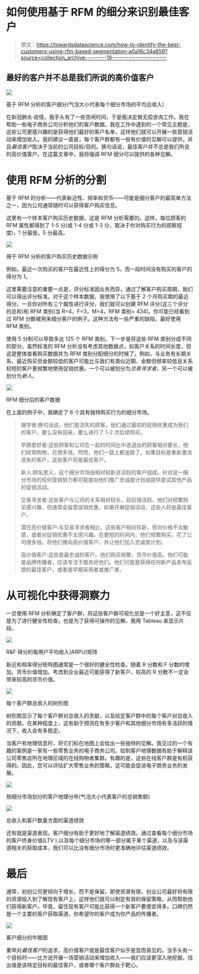 # 如何使用基于 RFM 的细分来识别最佳客户

> 原文：<https://towardsdatascience.com/how-to-identify-the-best-customers-using-rfm-based-segmentation-a0a16c34a859?source=collection_archive---------19----------------------->

## 最好的客户并不总是我们所说的高价值客户

![](img/653c04d5470fcc5c6c6eca641e1fe966.png)

基于 RFM 分析的客户细分(气泡大小代表每个细分市场的平均总收入)

在新冠肺炎·疫情，我手头有了一些空闲时间，于是我决定做无偿咨询工作。我在帮助一些电子商务公司分析他们的客户数据。我在工作中遇到的一个常见主题是，这些公司更感兴趣的是获得他们最好的客户名单，这样他们就可以开展一些营销活动来增加收入。我的建议一直是，每个客户群都有一些有价值的见解可以提供，并且*最佳客户*取决于当前的公司目标/目的。换句话说，最佳客户并不总是我们所说的高价值客户。在这篇文章中，我将强调 RFM 细分可以提供的各种见解。

# 使用 RFM 分析的分割

基于 RFM 的分析——代表新近性、频率和货币——可能是细分客户的最简单方法之一，因为公司通常随时可以获得客户购买信息。

这里有一个样本客户购买历史数据，这是 RFM 分析需要的。这样，每位顾客的 RFM 属性都得到了 1-5 分(或 1-4 分或 1-3 分，取决于你对购买行为的观察程度)，1 分最低，5 分最高。

![](img/1cea5238d954b134bc5497763100cb81.png)

用于 RFM 分析的客户购买历史数据示例

例如，最近一次购买的客户在最近性上的得分为 5，而一段时间没有购买的客户的得分为 1。

这里需要注意的重要一点是，评分标准因业务而异，通过了解客户购买周期，我们可以得出评分标准。对于这个样本数据，我使用了以下基于 2 个月购买期的最近得分。一旦你对所有三个属性进行评分，我们就可以创建 RFM 评分(这三个评分的总和)和 RFM 类别(当 R=4，F=3，M=4，RFM 类别= 434)。你可能已经看到过 RFM 分数被用来细分客户的例子。这种方法有一些严重的缺陷，最好使用 RFM 类别。

使用 5 分制可以导致多达 125 个 RFM 类别。下一步是将这些 RFM 类别分成不同的部分。虽然标准的 RFM 分析没有考虑其他数据点，如客户关系的时间长度，但这是整体查看购买数据并为 RFM 类别分配细分的时候了。例如，与业务有长期关系、最近购买但金额较低的客户可能比与我们有类似近期、金额但频率较低且关系较短的客户更频繁地使用促销优惠。一个可以被划分为*交易寻求者*，另一个可以被划分为*新人*。

![](img/0afd57297939e94e56e0ebc64ad03c29.png)

RFM 细分后的客户数据

在上面的例子中，我确定了 6 个具有独特购买行为的细分市场。

> 辍学者:换句话说，他们是流失的顾客。他们通过最初的促销优惠成为我们的客户，要么没有回来，要么进行了 1-2 次后续购买。
> 
> 早期爱好者:这些顾客和公司在一起的时间比中途退出的顾客相对要长，他们经常购物，花很多钱。然而，他们一路上都迷路了。如果目标是重新激活流失的客户，这些客户将是最佳客户。
> 
> 新人:顾名思义，这个细分市场由相对较新且活跃的客户组成。针对这一细分市场的任何营销努力都可能是向他们推广忠诚度计划或提供尝试其他产品的促销活动。
> 
> 交易寻求者:这些客户与公司的关系相对较长，目前很活跃。他们对频繁购买感兴趣，但通常会留意促销优惠。如果开展促销活动，这些人将是最佳客户。
> 
> 潜在高价值客户:与交易寻求者相比，这些客户相对较新，但对价格不太敏感，或者对促销优惠不太感兴趣。在更短的时间内，他们频繁购买，花了公司很多钱。将他们推向高价值客户，并让他们加入忠诚度计划。
> 
> 高价值客户:这些是最忠诚的客户。他们购买频繁，货币价值高。他们可能是品牌传播者，应该专注于服务好他们。他们可能是获得任何新产品发布反馈的最佳客户，或者是早期采用者或推广者。

# 从可视化中获得洞察力

一旦使用 RFM 分析确定了客户群，将这些客户群可视化总是一个好主意，这不仅是为了进行健全性检查，也是为了获得可操作的见解。我用 Tableau 来显示片段。

![](img/d8945844aa584e0388dce9718d3bc4c6.png)

R&F 得分的每用户平均收入(ARPU)矩阵

新近和频率得分矩阵图通常是一个很好的健全性检查。随着 R 分数和 F 分数的增加，货币价值增加。考虑到企业最近可能获得了新客户，较高的 R 分数不一定会带来较高的货币价值。

![](img/54245dedfa70d78b9622bc8f3d3ed574.png)

每个客户群总收入的树形图

树形图显示了每个客户群对总收入的贡献，以及给定客户群中的每个客户对总收入的贡献。在某种程度上，这有助于预测在有多少客户和其他细分市场有多活跃的情况下，收入会有多稳定。

当客户有地理信息时，将它们标在地图上会给出一些独特的见解。我见过的一个有趣的案例是一家有一些零售业务的电子商务公司。绘制客户地理数据有助于解释该公司零售店所在地理区域的在线购物者集群。有趣的是，这些在线客户群是有机获得的。因此，您可以评估扩大零售业务的策略，这可能会促进电子商务业务的发展。

![](img/1c36eb526331d80df69e8864abd14f4e.png)

按细分市场划分的客户地理分布(气泡大小代表客户的总销售额)

![](img/7c2bfcaffba5df1c516123152ba9fb3a.png)

总收入和客户数量方面的渠道绩效

还有就是渠道表现。客户细分有助于更好地了解渠道绩效。通过查看每个细分市场的客户终身价值(LTV ),以及每个细分市场的哪一部分属于某个渠道，以及与该渠道相关的获取成本，我们可以比没有细分市场时更准确地评估渠道绩效。

# 最后

通常，初创公司更倾向于增长，而不是保留。即使资源有限，创业公司最好将有限的资源投入到了解现有客户上，这样他们就可以制定有效的保留策略，从而帮助他们获得新客户。毕竟，留住现有客户可能比获得一个新客户要便宜得多。口碑仍然是一个主要的客户获取渠道，你希望你的客户成为你产品的传播者。

![](img/10d6dd2c605a7baa60196f3f3d147d22.png)

客户细分的牛眼图

重申对*最佳客户*的追求，高价值客户就是最佳客户似乎是显而易见的。当手头有一个目标时——比方说开展一场营销活动来增加收入——我们应该更深入地挖掘，找出谁是该特定目标的最佳客户，或者哪个客户群处于靶心。